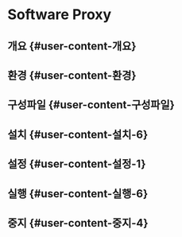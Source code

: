 # Software Proxy

## 개요 {#user-content-개요}

## 환경 {#user-content-환경}

## 구성파일 {#user-content-구성파일}

## 설치 {#user-content-설치-6}

## 설정 {#user-content-설정-1}

## 실행 {#user-content-실행-6}

## 중지 {#user-content-중지-4}

